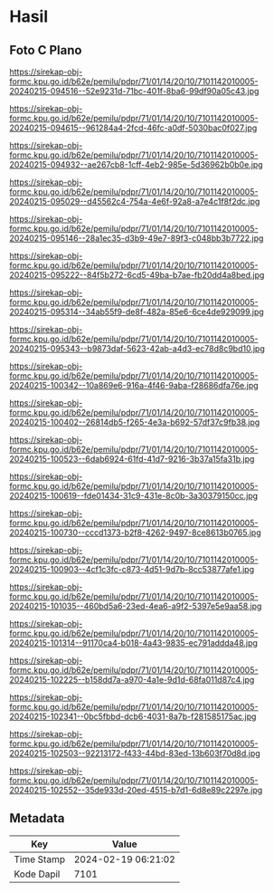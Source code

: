 # Hasil

## Foto C Plano

https://sirekap-obj-formc.kpu.go.id/b62e/pemilu/pdpr/71/01/14/20/10/7101142010005-20240215-094516--52e9231d-71bc-401f-8ba6-99df90a05c43.jpg

https://sirekap-obj-formc.kpu.go.id/b62e/pemilu/pdpr/71/01/14/20/10/7101142010005-20240215-094615--961284a4-2fcd-46fc-a0df-5030bac0f027.jpg

https://sirekap-obj-formc.kpu.go.id/b62e/pemilu/pdpr/71/01/14/20/10/7101142010005-20240215-094932--ae267cb8-1cff-4eb2-985e-5d36962b0b0e.jpg

https://sirekap-obj-formc.kpu.go.id/b62e/pemilu/pdpr/71/01/14/20/10/7101142010005-20240215-095029--d45562c4-754a-4e6f-92a8-a7e4c1f8f2dc.jpg

https://sirekap-obj-formc.kpu.go.id/b62e/pemilu/pdpr/71/01/14/20/10/7101142010005-20240215-095146--28a1ec35-d3b9-49e7-89f3-c048bb3b7722.jpg

https://sirekap-obj-formc.kpu.go.id/b62e/pemilu/pdpr/71/01/14/20/10/7101142010005-20240215-095222--84f5b272-6cd5-49ba-b7ae-fb20dd4a8bed.jpg

https://sirekap-obj-formc.kpu.go.id/b62e/pemilu/pdpr/71/01/14/20/10/7101142010005-20240215-095314--34ab55f9-de8f-482a-85e6-6ce4de929099.jpg

https://sirekap-obj-formc.kpu.go.id/b62e/pemilu/pdpr/71/01/14/20/10/7101142010005-20240215-095343--b9873daf-5623-42ab-a4d3-ec78d8c9bd10.jpg

https://sirekap-obj-formc.kpu.go.id/b62e/pemilu/pdpr/71/01/14/20/10/7101142010005-20240215-100342--10a869e6-916a-4f46-9aba-f28686dfa76e.jpg

https://sirekap-obj-formc.kpu.go.id/b62e/pemilu/pdpr/71/01/14/20/10/7101142010005-20240215-100402--26814db5-f265-4e3a-b692-57df37c9fb38.jpg

https://sirekap-obj-formc.kpu.go.id/b62e/pemilu/pdpr/71/01/14/20/10/7101142010005-20240215-100523--6dab6924-61fd-41d7-9216-3b37a15fa31b.jpg

https://sirekap-obj-formc.kpu.go.id/b62e/pemilu/pdpr/71/01/14/20/10/7101142010005-20240215-100619--fde01434-31c9-431e-8c0b-3a30379150cc.jpg

https://sirekap-obj-formc.kpu.go.id/b62e/pemilu/pdpr/71/01/14/20/10/7101142010005-20240215-100730--cccd1373-b2f8-4262-9497-8ce8613b0765.jpg

https://sirekap-obj-formc.kpu.go.id/b62e/pemilu/pdpr/71/01/14/20/10/7101142010005-20240215-100903--4cf1c3fc-c873-4d51-9d7b-8cc53877afe1.jpg

https://sirekap-obj-formc.kpu.go.id/b62e/pemilu/pdpr/71/01/14/20/10/7101142010005-20240215-101035--460bd5a6-23ed-4ea6-a9f2-5397e5e9aa58.jpg

https://sirekap-obj-formc.kpu.go.id/b62e/pemilu/pdpr/71/01/14/20/10/7101142010005-20240215-101314--91170ca4-b018-4a43-9835-ec791addda48.jpg

https://sirekap-obj-formc.kpu.go.id/b62e/pemilu/pdpr/71/01/14/20/10/7101142010005-20240215-102225--b158dd7a-a970-4a1e-9d1d-68fa011d87c4.jpg

https://sirekap-obj-formc.kpu.go.id/b62e/pemilu/pdpr/71/01/14/20/10/7101142010005-20240215-102341--0bc5fbbd-dcb6-4031-8a7b-f281585175ac.jpg

https://sirekap-obj-formc.kpu.go.id/b62e/pemilu/pdpr/71/01/14/20/10/7101142010005-20240215-102503--92213172-f433-44bd-83ed-13b603f70d8d.jpg

https://sirekap-obj-formc.kpu.go.id/b62e/pemilu/pdpr/71/01/14/20/10/7101142010005-20240215-102552--35de933d-20ed-4515-b7d1-6d8e89c2297e.jpg


## Metadata

| Key        | Value               |
| ---------- | ------------------- |
| Time Stamp | 2024-02-19 06:21:02 |
| Kode Dapil | 7101                |



